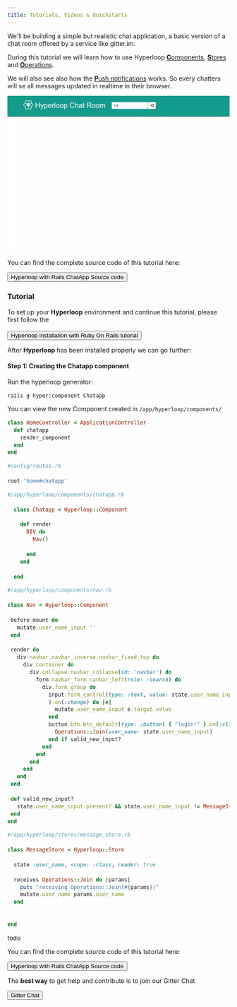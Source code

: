 ```yaml
---
title: Tutorials, Videos & Quickstarts
---
```



We'll be building a simple but realistic chat application, a basic version of a chat room offered by a service like gitter.im.

During this tutorial we will learn how to use Hyperloop <a href="/docs/components/dsl-overview" class="component-blue"><b>C</b>omponents</a>, <a href="/docs/stores/overview" class="store-green"><b>S</b>tores</a> and <a href="/docs/operations/docs" class="operation-purple"><b>O</b>perations</a>. 

We will also see also how the <a href="/docs/models/configuring-transport" class="policies-black"><b>P</b>ush notifications</a> works. So every chatters will se all messages updated in realtime in their browser.  

<img src="/images/tutorials/HyperloopJS-Chatapp.gif" class="imgborder">


You can find the complete source code of this tutorial here: 

<button type="button" class="btn btn-primary btn-lg btn-hyperlooptrace" onclick="location.href='https://github.com/ruby-hyperloop/hyperloop-rails-chatapp';">Hyperloop with Rails ChatApp Source code</button>

### Tutorial

To set up your **Hyperloop** environment and continue this tutorial, please first follow the <br><br>
<button type="button" class="btn btn-primary btn-lg btn-hyperlooppink" onclick="location.href='/installation#rorsetup';">Hyperloop installation with Ruby On Rails tutorial</button>

After **Hyperloop** has been installed properly we can go further:

#### Step 1: Creating the Chatapp component

Run the hyperloop generator:

```
rails g hyper:component Chatapp
```

You can view the new Component created in `/app/hyperloop/components/`

```ruby
class HomeController < ApplicationController
  def chatapp
    render_component
  end
end
```


```ruby
#config/routes.rb

root 'home#chatapp'
```




```ruby
#/app/hyperloop/components/chatapp.rb

  class Chatapp < Hyperloop::Component

    def render
      DIV do
        Nav()
        
      end
    end
    
  end
 ```


 ```ruby
 #/app/hyperloop/components/nav.rb

 class Nav < Hyperloop::Component

  before_mount do
    mutate.user_name_input ''
  end

  render do
    div.navbar.navbar_inverse.navbar_fixed_top do
      div.container do
        div.collapse.navbar_collapse(id: 'navbar') do
          form.navbar_form.navbar_left(role: :search) do
            div.form_group do
              input.form_control(type: :text, value: state.user_name_input, placeholder: "Enter Your Handle"
              ).on(:change) do |e|
                mutate.user_name_input e.target.value
              end
              button.btn.btn_default(type: :button) { "login!" }.on(:click) do
                Operations::Join(user_name: state.user_name_input)
              end if valid_new_input?
            end
          end
        end
      end
    end
  end

  def valid_new_input?
    state.user_name_input.present? && state.user_name_input != MessageStore.user_name
  end
end
```

```ruby
#/app/hyperloop/stores/message_store.rb

class MessageStore < Hyperloop::Store
  
  state :user_name, scope: :class, reader: true

  receives Operations::Join do |params|
    puts "receiving Operations::Join(#{params})"
    mutate.user_name params.user_name
  end

 
end
```

todo

You can find the complete source code of this tutorial here: 

<button type="button" class="btn btn-primary btn-lg btn-hyperlooptrace" onclick="location.href='https://github.com/ruby-hyperloop/hyperloop-rails-chatapp';">Hyperloop with Rails ChatApp Source code</button>


<div>
  <p>The <strong>best way</strong> to get help and contribute is to join our Gitter Chat</p>
  <button type="button" class="btn btn-primary btn-lg btn-hyperloopgitter" onclick="location.href='https://gitter.im/ruby-hyperloop/chat';">Gitter Chat</button>
</div>